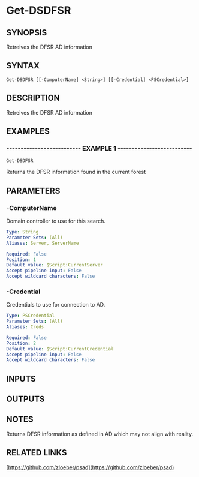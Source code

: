 ﻿---
external help file: PSAD-help.xml
online version: https://github.com/zloeber/psad
schema: 2.0.0
---

# Get-DSDFSR

## SYNOPSIS
Retreives the DFSR AD information

## SYNTAX

```
Get-DSDFSR [[-ComputerName] <String>] [[-Credential] <PSCredential>]
```

## DESCRIPTION
Retreives the DFSR AD information

## EXAMPLES

### -------------------------- EXAMPLE 1 --------------------------
```
Get-DSDFSR
```

Returns the DFSR information found in the current forest

## PARAMETERS

### -ComputerName
Domain controller to use for this search.

```yaml
Type: String
Parameter Sets: (All)
Aliases: Server, ServerName

Required: False
Position: 1
Default value: $Script:CurrentServer
Accept pipeline input: False
Accept wildcard characters: False
```

### -Credential
Credentials to use for connection to AD.

```yaml
Type: PSCredential
Parameter Sets: (All)
Aliases: Creds

Required: False
Position: 2
Default value: $Script:CurrentCredential
Accept pipeline input: False
Accept wildcard characters: False
```

## INPUTS

## OUTPUTS

## NOTES
Returns DFSR information as defined in AD which may not align with reality.

## RELATED LINKS

[https://github.com/zloeber/psad](https://github.com/zloeber/psad)

